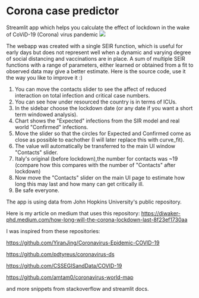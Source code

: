# Corona case predictor
 Streamlit app which helps you calculate the effect of lockdown in the wake of CoViD-19 (Corona) virus pandemic
 ![](usage.gif)
 
The webapp was created with a single SEIR function, which is useful for early days but does not represent well when a dynamic and varying degree of social distancing and vaccinations are in place. A sum of multiple SEIR functions with a range of parameters, either learned or obtained from a fit to observed data may give a better estimate. Here is the source code, use it the way you like to improve it :)

 1. You can move the contacts slider to see the affect of reduced interaction on total infection and critical case numbers.
 2. You can see how under resourced the country is in terms of ICUs.
 3. In the sidebar choose the lockdown date (or any date if you want a short term windowed analysis).
 4. Chart shows the "Expected" infections from the SIR model and real world "Confirmed" infections.
 5. Move the slider so that the circles for Expected and Confirmed come as close as possible to eachother (I will later replace this with curve_fit).
 6. The value will automatically be transferred to the main UI window "Contacts" slider.
 7. Italy's original (before lockdown),the number for contacts was ~19 (compare how this compares with the number of "Contacts" after lockdown)
 8. Now move the "Contacts" slider on the main UI page to estimate how long this may last and how many can get critically ill.
 9. Be safe everyone.
 
The app is using data from John Hopkins University's public repository.

Here is my article on medium that uses this repository:
https://diwaker-phd.medium.com/how-long-will-the-corona-lockdown-last-8f23ef1730aa



I was inspired from these repositories:

 https://github.com/YiranJing/Coronavirus-Epidemic-COVID-19
 
 https://github.com/pdtyreus/coronavirus-ds
 
 https://github.com/CSSEGISandData/COVID-19
 
 https://github.com/amtam0/coronavirus-world-map
 
 and more snippets from stackoverflow and streamlit docs.
